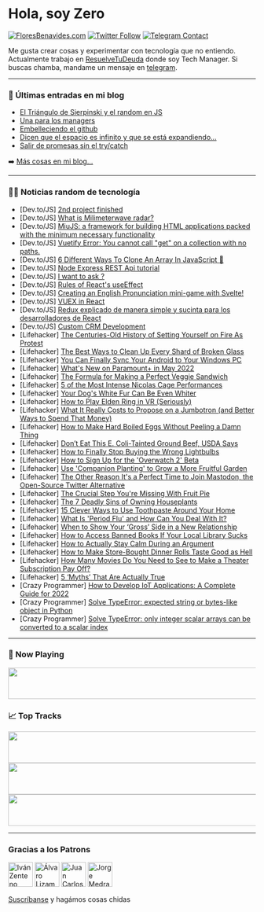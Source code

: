 # Hola, soy Zero

[![FloresBenavides.com](https://img.shields.io/website?down_message=oops&label=MiBlog&style=for-the-badge&up_message=online&url=https%3A%2F%2Ffloresbenavides.com)](https://floresbenavides.com) [![Twitter Follow](https://img.shields.io/twitter/follow/ZeroDragon?color=%231DA1F2&label=Follow&logo=twitter&logoColor=ffffff&style=for-the-badge)](https://twitter.com/zerodragon) [![Telegram Contact](https://img.shields.io/badge/escr%C3%ADbeme-ZeroDragon-%2326A5E4?style=for-the-badge&logo=telegram)](https://t.me/zerodragon)

Me gusta crear cosas y experimentar con tecnología que no entiendo.
Actualmente trabajo en [ResuelveTuDeuda](http://github.com/resuelve) donde soy Tech Manager.
Si buscas chamba, mandame un mensaje en [telegram](https://t.me/zerodragon).

---

### 📕 Últimas entradas en mi blog
<!-- BLOG-POST-LIST:START -->
- [El Triángulo de Sierpinski y el random en JS](https://floresbenavides.com/el-triangulo-de-sierpinski-y-el-random-en-js/)
- [Una para los managers](https://floresbenavides.com/una-para-los-managers/)
- [Embelleciendo el github](https://floresbenavides.com/embelleciendo-el-github/)
- [Dicen que el espacio es infinito y que se está expandiendo…](https://floresbenavides.com/dicen-que-el-espacio-es-infinito-y-que-se-esta-expandiendo/)
- [Salir de promesas sin el try/catch](https://floresbenavides.com/salir-de-promesas-sin-el-try-catch/)
<!-- BLOG-POST-LIST:END -->

➡️ [Más cosas en mi blog...](https://floresbenavides.com)

---

### 👨‍💻 Noticias random de tecnología
<!-- TECH-POSTS:START -->
- [Dev.to/JS] [2nd project finished](https://dev.to/datamoshing/2nd-project-finished-16ek)
- [Dev.to/JS] [What is Milimeterwave radar?](https://dev.to/ailee/what-is-milimeterwave-radar-2e29)
- [Dev.to/JS] [MiuJS: a framework for building HTML applications packed with the minimum necessary functionality](https://dev.to/mast1ff/miujs-a-framework-for-building-html-applications-packed-with-the-minimum-necessary-functionality-2ca6)
- [Dev.to/JS] [Vuetify Error: You cannot call &quot;get&quot; on a collection with no paths.](https://dev.to/mrpaulishaili/vuetify-error-you-cannot-call-get-on-a-collection-with-no-paths-5a66)
- [Dev.to/JS] [6 Different Ways To Clone An Array In JavaScript 📑](https://dev.to/6km/6-different-ways-to-clone-an-array-in-javascript-95k)
- [Dev.to/JS] [Node Express REST Api tutorial](https://dev.to/rtagliaviaz/node-express-rest-api-tutorial-1l4g)
- [Dev.to/JS] [I want to ask ?](https://dev.to/amansingh/i-want-to-ask--1jl7)
- [Dev.to/JS] [Rules of React&#39;s useEffect](https://dev.to/coderpad/rules-of-reacts-useeffect-423c)
- [Dev.to/JS] [Creating an English Pronunciation mini-game with Svelte!](https://dev.to/llxd/creating-an-english-pronunciation-mini-game-with-svelte-4c2l)
- [Dev.to/JS] [VUEX in React](https://dev.to/air_choosy/vuex-in-react-48hc)
- [Dev.to/JS] [Redux explicado de manera simple y sucinta para los desarrolladores de React](https://dev.to/khriztianmoreno/redux-explicado-de-manera-simple-y-sucinta-para-los-desarrolladores-de-react-2kl2)
- [Dev.to/JS] [Custom CRM Development](https://dev.to/infotonicsmedia/custom-crm-development-47ed)
- [Lifehacker] [The Centuries-Old History of Setting Yourself on Fire As Protest](https://lifehacker.com/the-centuries-old-history-of-setting-yourself-on-fire-a-1848844827)
- [Lifehacker] [The Best Ways to Clean Up Every Shard of Broken Glass](https://lifehacker.com/the-best-ways-to-clean-up-broken-glass-1848844475)
- [Lifehacker] [You Can Finally Sync Your Android to Your Windows PC](https://lifehacker.com/you-can-finally-sync-your-android-to-your-windows-pc-1848805207)
- [Lifehacker] [What&#39;s New on Paramount+ in May 2022](https://lifehacker.com/whats-new-on-paramount-in-may-2022-1848843976)
- [Lifehacker] [The Formula for Making a Perfect Veggie Sandwich](https://lifehacker.com/the-formula-for-making-a-perfect-veggie-sandwich-1848843734)
- [Lifehacker] [5 of the Most Intense Nicolas Cage Performances](https://lifehacker.com/5-of-the-most-intense-nicolas-cage-performances-1848843193)
- [Lifehacker] [Your Dog&#39;s White Fur Can Be Even Whiter](https://lifehacker.com/your-dogs-white-fur-can-be-even-whiter-1848842959)
- [Lifehacker] [How to Play Elden Ring in VR &lpar;Seriously&rpar;](https://lifehacker.com/how-to-play-elden-ring-in-vr-seriously-1848842785)
- [Lifehacker] [What It Really Costs to Propose on a Jumbotron &lpar;and Better Ways to Spend That Money&rpar;](https://lifehacker.com/what-it-really-costs-to-propose-on-a-jumbotron-and-bet-1848842775)
- [Lifehacker] [How to Make Hard Boiled Eggs Without Peeling a Damn Thing](https://lifehacker.com/how-to-make-hard-boiled-eggs-without-peeling-a-damn-thi-1848839332)
- [Lifehacker] [Don’t Eat This E. Coli-Tainted Ground Beef, USDA Says](https://lifehacker.com/don-t-eat-this-e-coli-tainted-ground-beef-usda-says-1848842076)
- [Lifehacker] [How to Finally Stop Buying the Wrong Lightbulbs](https://lifehacker.com/how-to-finally-stop-buying-the-wrong-lightbulbs-1848842555)
- [Lifehacker] [How to Sign Up for the &#39;Overwatch 2&#39; Beta](https://lifehacker.com/how-to-sign-up-for-the-overwatch-2-beta-1848842005)
- [Lifehacker] [Use &#39;Companion Planting&#39; to Grow a More Fruitful Garden](https://lifehacker.com/use-companion-planting-to-grow-a-more-fruitful-garden-1848840806)
- [Lifehacker] [The Other Reason It&#39;s a Perfect Time to Join Mastodon, the Open-Source Twitter Alternative](https://lifehacker.com/the-other-reason-its-a-perfect-time-to-join-mastodon-t-1848839524)
- [Lifehacker] [The Crucial Step You&#39;re Missing With Fruit Pie](https://lifehacker.com/the-crucial-step-youre-missing-with-fruit-pie-1848837672)
- [Lifehacker] [The 7 Deadly Sins of Owning Houseplants](https://lifehacker.com/the-7-deadly-sins-of-owning-houseplants-1848838483)
- [Lifehacker] [15 Clever Ways to Use Toothpaste Around Your Home](https://lifehacker.com/15-clever-ways-to-use-toothpaste-around-your-home-1848836915)
- [Lifehacker] [What Is &#39;Period Flu&#39; and How Can You Deal With It?](https://lifehacker.com/what-is-period-flu-and-how-can-you-deal-with-it-1848839422)
- [Lifehacker] [When to Show Your ‘Gross’ Side in a New Relationship](https://lifehacker.com/when-to-show-your-gross-side-in-a-new-relationship-1848839196)
- [Lifehacker] [How to Access Banned Books If Your Local Library Sucks](https://lifehacker.com/how-to-access-banned-books-if-your-local-library-sucks-1848838280)
- [Lifehacker] [How to Actually Stay Calm During an Argument](https://lifehacker.com/how-to-actually-stay-calm-during-an-argument-1848838046)
- [Lifehacker] [How to Make Store-Bought Dinner Rolls Taste Good as Hell](https://lifehacker.com/how-to-make-store-bought-dinner-rolls-taste-good-as-hel-1848837828)
- [Lifehacker] [How Many Movies Do You Need to See to Make a Theater Subscription Pay Off?](https://lifehacker.com/how-many-movies-do-you-need-to-see-to-make-a-theater-su-1848837747)
- [Lifehacker] [5 ‘Myths’ That Are Actually True](https://lifehacker.com/5-myths-that-are-actually-true-1848838035)
- [Crazy Programmer] [How to Develop IoT Applications: A Complete Guide for 2022](https://www.thecrazyprogrammer.com/2022/04/how-to-develop-iot-applications.html)
- [Crazy Programmer] [Solve TypeError: expected string or bytes-like object in Python](https://www.thecrazyprogrammer.com/2022/04/expected-string-or-bytes-like-object.html)
- [Crazy Programmer] [Solve TypeError: only integer scalar arrays can be converted to a scalar index](https://www.thecrazyprogrammer.com/2022/04/only-integer-scalar-arrays-can-be-converted-to-a-scalar-index.html)<!-- TECH-POSTS:END -->

---

### 🎵 Now Playing
<a href="https://spotify-now-playing-dun.vercel.app/now-playing?open"><img src="https://spotify-now-playing-dun.vercel.app/now-playing" width="540" height="64"></a>

### 📈 Top Tracks
<a href="https://spotify-now-playing-dun.vercel.app/top-tracks?i=1&open"><img src="https://spotify-now-playing-dun.vercel.app/top-tracks?i=1" width="540" height="64"></a>
<a href="https://spotify-now-playing-dun.vercel.app/top-tracks?i=2&open"><img src="https://spotify-now-playing-dun.vercel.app/top-tracks?i=2" width="540" height="64"></a>
<a href="https://spotify-now-playing-dun.vercel.app/top-tracks?i=3&open"><img src="https://spotify-now-playing-dun.vercel.app/top-tracks?i=3" width="540" height="64"></a>

---

### Gracias a los Patrons
[<img src="https://avatars.githubusercontent.com/u/243380?v=4" alt="Iván Zenteno" width="50px">](https://github.com/k001) [<img src="https://avatars.githubusercontent.com/u/19955639?v=4" alt="Álvaro Lizama" width="50px">](https://github.com/alvarolizama) [<img src="https://avatars.githubusercontent.com/u/2718753?v=4" alt="Juan Carlos Ruiz" width="50px">](https://github.com/JuanCrg90) [<img src="https://avatars.githubusercontent.com/u/37025?v=4" alt="Jorge Medrano" width="50px">](https://github.com/h1pp1e) 

[Suscríbanse](https://www.patreon.com/zerodragon) y hagámos cosas chidas
